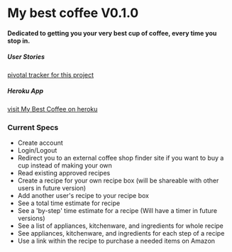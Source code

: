 # My best coffee V0.1.0

#### Dedicated to getting you your very best cup of coffee, every time you stop in.

##### User Stories
[pivotal tracker for this project](https://www.pivotaltracker.com/s/projects/1047508)

##### Heroku App
[visit My Best Coffee on heroku](http://mybestcoffee.herokuapp.com/)


### Current Specs

- Create account
- Login/Logout
- Redirect you to an external coffee shop finder site if you want to buy a cup instead of making your own
- Read existing approved recipes
- Create a recipe for your own recipe box (will be shareable with other users in future version)
- Add another user's recipe to your recipe box
- See a total time estimate for recipe
- See a 'by-step' time estimate for a recipe (Will have a timer in future versions)
- See a list of appliances, kitchenware, and ingredients for whole recipe
- See appliances, kitchenware, and ingredients for each step of a recipe
- Use a link within the recipe to purchase a needed items on Amazon




